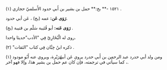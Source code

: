 ١٥٢١ -** بخ:** حمل بن بشير بن أَبي حدود الأَسلميّ حجازي (١) .

**رَوَى عَن:** عمه (بخ) ، عَن أبي حدود.

**رَوَى عَنه:** أبو قُتَيبة سَلْم بن قتيبة (بخ) .

روى له الْبُخَارِيّ فِي "الأدب"حديثا واحدا.

ذكره ابنُ حِبَّان فِي كتاب "الثقات" (٢) .

ومن ولد أبي حدرد عبد الرحمن بن أَبي حدرد يروي عَن أبيهُرَيْرة، ويروي عنه أَبُو مودود (١) ، كما سيأتي في ترجمته، فإن كان عم حمل بن بشير هذا، وإلا فهو آخر.